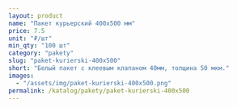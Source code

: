 ```yaml
---
layout: product
name: "Пакет курьерский 400x500 мм"
price: 7.5
unit: "₽/шт"
min_qty: "100 шт"
category: "pakety"
slug: "paket-kurierski-400x500"
short: "Белый пакет с клеевым клапаном 40мм, толщина 50 мкм."
images:
  - "/assets/img/paket-kurierski-400x500.png"
permalink: /katalog/pakety/paket-kurierski-400x500
---
```

